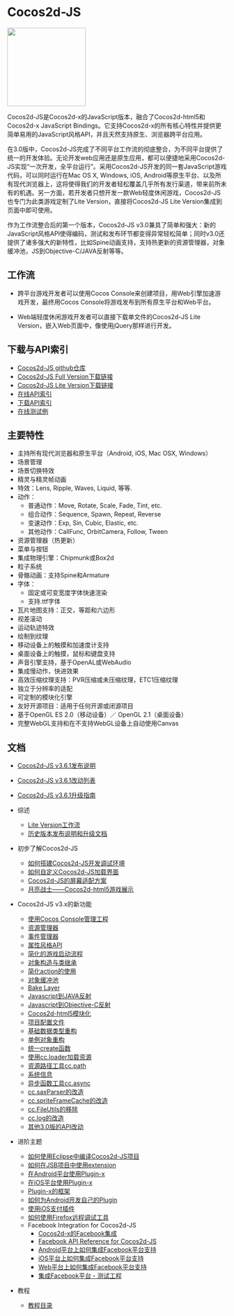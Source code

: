 # Cocos2d-JS

<img src="http://cocos2d-x.org/s/images/img-cocos2djs.jpg" height=180> 

Cocos2d-JS是Cocos2d-x的JavaScript版本，融合了Cocos2d-html5和Cocos2d-x JavaScript Bindings。它支持Cocos2d-x的所有核心特性并提供更简单易用的JavaScript风格API，并且天然支持原生、浏览器跨平台应用。

在3.0版中，Cocos2d-JS完成了不同平台工作流的彻底整合，为不同平台提供了统一的开发体验。无论开发web应用还是原生应用，都可以便捷地采用Cocos2d-JS实现“一次开发，全平台运行”。采用Cocos2d-JS开发的同一套JavaScript游戏代码，可以同时运行在Mac OS X, Windows, iOS, Android等原生平台、以及所有现代浏览器上，这将使得我们的开发者轻松覆盖几乎所有发行渠道，带来前所未有的机遇。另一方面，若开发者只想开发一款Web轻度休闲游戏，Cocos2d-JS也专门为此类游戏定制了Lite Version，直接将Cocos2d-JS Lite Version集成到页面中即可使用。

作为工作流整合后的第一个版本，Cocos2d-JS v3.0兼具了简单和强大：新的JavaScript风格API使得编码，测试和发布环节都变得异常轻松简单；同时v3.0还提供了诸多强大的新特性，比如Spine动画支持，支持热更新的资源管理器，对象缓冲池，JS到Objective-C/JAVA反射等等。

## 工作流

- 跨平台游戏开发者可以使用Cocos Console来创建项目，用Web引擎加速游戏开发，最终用Cocos Console将游戏发布到所有原生平台和Web平台。

- Web端轻度休闲游戏开发者可以直接下载单文件的Cocos2d-JS Lite Version，嵌入Web页面中，像使用jQuery那样进行开发。

## 下载与API索引

- [Cocos2d-JS github仓库](http://github.com/cocos2d/cocos2d-js/)
- [Cocos2d-JS Full Version下载链接](http://cn.cocos2d-x.org/download)
- [Cocos2d-JS Lite Version下载链接](http://www.cocos2d-x.org/filecenter/jsbuilder)
- [在线API索引](http://www.cocos2d-x.org/wiki/Reference)
- [下载API索引](http://www.cocos2d-x.org/filedown/Cocos2d-JS-v3.6-API.zip)
- [在线测试例](http://cocos2d-x.org/js-tests/)

## 主要特性

* 主持所有现代浏览器和原生平台（Android, iOS, Mac OSX, Windows）
* 场景管理
* 场景切换特效
* 精灵与精灵帧动画
* 特效：Lens, Ripple, Waves, Liquid, 等等.
* 动作：
    * 普通动作：Move, Rotate, Scale, Fade, Tint, etc.
    * 组合动作：Sequence, Spawn, Repeat, Reverse
    * 变速动作：Exp, Sin, Cubic, Elastic, etc.
    * 其他动作：CallFunc, OrbitCamera, Follow, Tween
* 资源管理器（热更新）
* 菜单与按钮
* 集成物理引擎：Chipmunk或Box2d
* 粒子系统
* 骨骼动画：支持Spine和Armature
* 字体：
    * 固定或可变宽度字体快速渲染
    * 支持.ttf字体
* 瓦片地图支持：正交，等距和六边形
* 视差滚动
* 运动轨迹特效
* 绘制到纹理
* 移动设备上的触摸和加速度计支持
* 桌面设备上的触摸，鼠标和键盘支持
* 声音引擎支持，基于OpenAL或WebAudio
* 集成慢动作，快进效果
* 高效压缩纹理支持：PVR压缩或未压缩纹理，ETC1压缩纹理
* 独立于分辨率的适配
* 可定制的模块化引擎
* 友好开源项目：适用于任何开源或闭源项目
* 基于OpenGL ES 2.0（移动设备）／ OpenGL 2.1（桌面设备）
* 完整WebGL支持和在不支持WebGL设备上自动使用Canvas
   
## 文档

- [Cocos2d-JS v3.6.1发布说明](http://www.cocos2d-x.org/docs/manual/framework/html5/release-notes/v3.6.1/release-note/zh)
- [Cocos2d-JS v3.6.1改动列表](http://www.cocos2d-x.org/docs/manual/framework/html5/release-notes/v3.6.1/changelog/en)
- [Cocos2d-JS v3.6.1升级指南](http://www.cocos2d-x.org/docs/manual/framework/html5/release-notes/v3.6/upgrade-guide/zh)

- 综述
    - [Lite Version工作流](http://www.cocos2d-x.org/docs/manual/framework/html5/v3/lite-version/zh)
	- [历史版本发布说明和升级文档](http://www.cocos2d-x.org/docs/manual/framework/html5/release-notes/zh)
	
- 初步了解Cocos2d-JS
    - [如何搭建Cocos2d-JS开发调试环境](http://www.cocos2d-x.org/docs/manual/framework/html5/v2/setup-devenv/zh)
    - [如何自定义Cocos2d-JS加载界面](http://www.cocos2d-x.org/docs/manual/framework/html5/v2/customize-loading-screen/zh)
    - [Cocos2d-JS的屏幕适配方案](http://www.cocos2d-x.org/docs/manual/framework/html5/v2/resolution-policy-design/zh)
    - [月亮战士——Cocos2d-html5游戏展示](http://www.cocos2d-x.org/docs/manual/framework/html5/v2/moonwarriors-cocos2d-html5-showcase/zh)
    
- Cocos2d-JS v3.x的新功能
    - [使用Cocos Console管理工程](http://www.cocos2d-x.org/docs/manual/framework/html5/v2/cocos-console/zh)
    - [资源管理器](http://www.cocos2d-x.org/docs/manual/framework/html5/v3/assets-manager/zh)
    - [事件管理器](http://www.cocos2d-x.org/docs/manual/framework/html5/v3/eventManager/zh)
    - [属性风格API](http://www.cocos2d-x.org/docs/manual/framework/html5/v3/getter-setter-api/zh)
    - [简化的游戏启动流程](http://www.cocos2d-x.org/docs/manual/framework/html5/v3/cc-game/zh)
    - [对象构造与类继承](http://www.cocos2d-x.org/docs/manual/framework/html5/v3/inheritance/zh)
    - [简化action的使用](http://www.cocos2d-x.org/docs/manual/framework/html5/v3/cc-actions/zh)
    - [对象缓冲池](http://www.cocos2d-x.org/docs/manual/framework/html5/v3/cc-pool/zh)
    - [Bake Layer](http://www.cocos2d-x.org/docs/manual/framework/html5/v3/bake-layer/zh)
    - [Javascript到JAVA反射](http://www.cocos2d-x.org/docs/manual/framework/html5/v3/reflection/zh)
    - [Javascript到Objective-C反射](http://www.cocos2d-x.org/docs/manual/framework/html5/v3/reflection-oc/zh)
    - [Cocos2d-html5模块化](http://www.cocos2d-x.org/docs/manual/framework/html5/v3/moduleconfig-json/zh)
    - [项目配置文件](http://www.cocos2d-x.org/docs/manual/framework/html5/v3/project-json/zh)
    - [基础数据类型重构](http://www.cocos2d-x.org/docs/manual/framework/html5/v3/basic-data/zh)
    - [单例对象重构](http://www.cocos2d-x.org/docs/manual/framework/html5/v3/singleton-objs/zh)
    - [统一create函数](http://www.cocos2d-x.org/docs/manual/framework/html5/v3/create-api/zh)
    - [使用cc.loader加载资源](http://www.cocos2d-x.org/docs/manual/framework/html5/v3/cc-loader/zh)
    - [资源路径工具cc.path](http://www.cocos2d-x.org/docs/manual/framework/html5/v3/cc-path/zh)
    - [系统信息](http://www.cocos2d-x.org/docs/manual/framework/html5/v3/cc-sys/zh)
    - [异步函数工具cc.async](http://www.cocos2d-x.org/docs/manual/framework/html5/v3/cc-async/zh)
    - [cc.saxParser的改造](http://www.cocos2d-x.org/docs/manual/framework/html5/v3/cc-saxparser/zh)
    - [cc.spriteFrameCache的改造](http://www.cocos2d-x.org/docs/manual/framework/html5/v3/cc-spriteframecache/zh)
    - [cc.FileUtils的移除](http://www.cocos2d-x.org/docs/manual/framework/html5/v3/cc-fileutils/zh)
    - [cc.log的改造](http://www.cocos2d-x.org/docs/manual/framework/html5/v3/cc-log/zh)
    - [其他3.0版的API改动](http://www.cocos2d-x.org/docs/manual/framework/html5/v3/more-change-from-v2-to-v3/zh)
    
- 进阶主题
    - [如何使用Eclipse中编译Cocos2d-JS项目](http://www.cocos2d-x.org/docs/manual/framework/html5/jsb/compilation-in-eclipse/zh)
    - [如何在JSB项目中使用extension](http://www.cocos2d-x.org/docs/manual/framework/html5/jsb/jsb-extension/zh)
    - [在Android平台使用Plugin-x](http://www.cocos2d-x.org/docs/manual/framework/html5/jsb/plugin-x/how-to-use-plugin-x-on-android/zh)
    - [在iOS平台使用Plugin-x](http://www.cocos2d-x.org/docs/manual/framework/html5/jsb/plugin-x/how-to-use-plugin-x-on-iOS/zh)
    - [Plugin-x的框架](http://www.cocos2d-x.org/docs/manual/framework/html5/jsb/plugin-x/plugin-x-architecture/zh)
    - [如何为Android开发自己的Plugin](http://www.cocos2d-x.org/docs/manual/framework/html5/jsb/plugin-x/how-to-write-your-own-plugin-for-android/zh)
    - [使用iOS支付插件](http://www.cocos2d-x.org/docs/manual/framework/html5/jsb/plugin-x/ios-iap/zh)
    - [如何使用Firefox远程调试工具](http://cocos2d-x.org/docs/manual/framework/native/v3/js-remote-debugger/en)
    - Facebook Integration for Cocos2d-JS
        - [Cocos2d-x的Facebook集成](http://www.cocos2d-x.org/docs/manual/framework/html5/facebook-sdk/zh)
        - [Facebook API Reference for Cocos2d-JS](http://www.cocos2d-x.org/docs/manual/framework/html5/facebook-sdk/api-reference/zh)
        - [Android平台上如何集成Facebook平台支持](http://www.cocos2d-x.org/docs/manual/framework/html5/facebook-sdk/facebook-sdk-on-android/zh)
        - [iOS平台上如何集成Facebook平台支持](http://www.cocos2d-x.org/docs/manual/framework/html5/facebook-sdk/facebook-sdk-on-ios/zh)
        - [Web平台上如何集成Facebook平台支持](http://www.cocos2d-x.org/docs/manual/framework/html5/facebook-sdk/facebook-sdk-on-web/zh)
        - [集成Facebook平台 - 测试工程](http://www.cocos2d-x.org/docs/manual/framework/html5/facebook-sdk/facebook-test-case/zh)

- 教程
    - [教程目录](http://cocos2d-x.org/docs/tutorial/framework/html5/zh)

